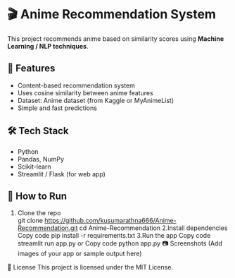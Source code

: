 # 🎬 Anime Recommendation System  

This project recommends anime based on similarity scores using **Machine Learning / NLP techniques**.  

## 📌 Features
- Content-based recommendation system  
- Uses cosine similarity between anime features  
- Dataset: Anime dataset (from Kaggle or MyAnimeList)  
- Simple and fast predictions  

## 🛠️ Tech Stack
- Python  
- Pandas, NumPy  
- Scikit-learn  
- Streamlit / Flask (for web app)  

## 🚀 How to Run
1. Clone the repo  
   git clone https://github.com/kusumarathna666/Anime-Recommendation.git
   cd Anime-Recommendation
2.Install dependencies
  Copy code
  pip install -r requirements.txt
3.Run the app
  Copy code
  streamlit run app.py
  or
 Copy code
 python app.py
📷 Screenshots
(Add images of your app or sample output here)

📄 License
This project is licensed under the MIT License.




